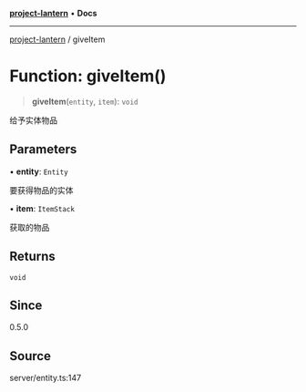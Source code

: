 [**project-lantern**](../README.md) • **Docs**

***

[project-lantern](../globals.md) / giveItem

# Function: giveItem()

> **giveItem**(`entity`, `item`): `void`

给予实体物品

## Parameters

• **entity**: `Entity`

要获得物品的实体

• **item**: `ItemStack`

获取的物品

## Returns

`void`

## Since

0.5.0

## Source

server/entity.ts:147
